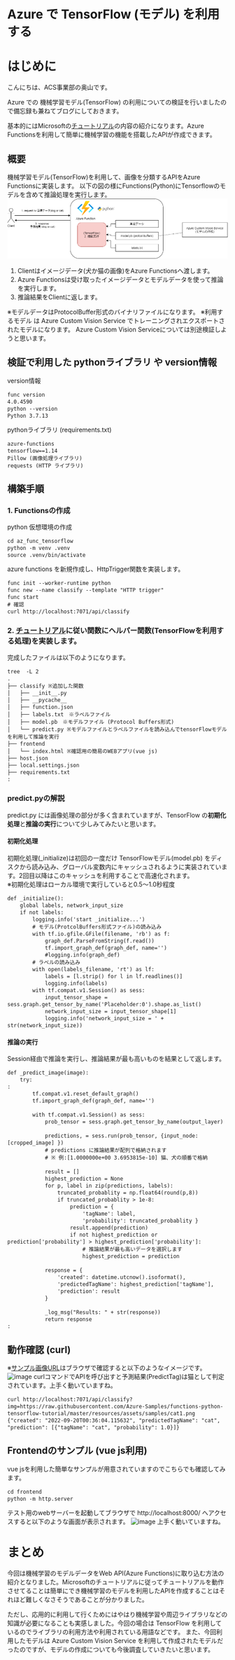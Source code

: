 # Azure で TensorFlow (モデル) を利用する

# はじめに

こんにちは、ACS事業部の奥山です。

Azure での 機械学習モデル(TensorFlow) の利用についての検証を行いましたので備忘録も兼ねてブログにしておきます。  

基本的にはMicrosoftの[チュートリアル](https://docs.microsoft.com/ja-jp/azure/azure-functions/functions-machine-learning-tensorflow?tabs=bash)の内容の紹介になります。Azure Functionsを利用して簡単に機械学習の機能を搭載したAPIが作成できます。

## 概要

機械学習モデル(TensorFlow)を利用して、画像を分類するAPIをAzure Functionsに実装します。
以下の図の様にFunctions(Python)にTensorflowのモデルを含めて推論処理を実行します。
![image](./az-func-tensorflow-model.png)

1. Clientはイメージデータ(犬か猫の画像)をAzure Functionsへ渡します。
2. Azure Functionsは受け取ったイメージデータとモデルデータを使って推論を実行します。
3. 推論結果をClientに返します。

※モデルデータはProtocolBuffer形式のバイナリファイルになります。
※利用するモデル は Azure Custom Vision Service でトレーニングされエクスポートされたモデルになります。 Azure Custom Vision Serviceについては別途検証しようと思います。  

## 検証で利用した pythonライブラリ や version情報

version情報
```
func version 
4.0.4590
python --version 
Python 3.7.13
```

pythonライブラリ (requirements.txt)
```
azure-functions
tensorflow==1.14
Pillow (画像処理ライブラリ)
requests (HTTP ライブラリ)
```

## 構築手順

### 1. Functionsの作成

python 仮想環境の作成
```
cd az_func_tensorflow
python -m venv .venv
source .venv/bin/activate
```

azure functions を新規作成し、HttpTrigger関数を実装します。
```
func init --worker-runtime python
func new --name classify --template "HTTP trigger"
func start
# 確認
curl http://localhost:7071/api/classify
```

### 2. [チュートリアル](https://docs.microsoft.com/ja-jp/azure/azure-functions/functions-machine-learning-tensorflow?tabs=bash)に従い関数にヘルパー関数(TensorFlowを利用する処理)を実装します。
完成したファイルは以下のようになります。
```
tree  -L 2
.
├── classify ※追加した関数
│   ├── __init__.py
│   ├── __pycache__
│   ├── function.json
│   ├── labels.txt　※ラベルファイル
│   ├── model.pb　※モデルファイル (Protocol Buffers形式)
│   └── predict.py ※モデルファイルとラベルファイルを読み込んでtensorFlowモデルを利用して推論を実行
├── frontend
│   └── index.html ※確認用の簡易のWEBアプリ(vue js)
├── host.json
├── local.settings.json
├── requirements.txt
:
```

### predict.pyの解説
predict.py には画像処理の部分が多く含まれていますが、TensorFlow の**初期化処理**と**推論の実行**について少しみてみたいと思います。

####  初期化処理
初期化処理(_initialize)は初回の一度だけ TensorFlowモデル(model.pb) をディスクから読み込み、グローバル変数内にキャッシュされるように実装されています。2回目以降はこのキャッシュを利用することで高速化されます。  
※初期化処理はローカル環境で実行していると0.5～1.0秒程度

```
def _initialize():
    global labels, network_input_size
    if not labels:
        logging.info('start _initialize...')
        # モデル(ProtcolBuffers形式ファイル)の読み込み
        with tf.io.gfile.GFile(filename, 'rb') as f:
            graph_def.ParseFromString(f.read())
            tf.import_graph_def(graph_def, name='')
            #logging.info(graph_def)            
        # ラベルの読み込み
        with open(labels_filename, 'rt') as lf:
            labels = [l.strip() for l in lf.readlines()]
            logging.info(labels)
        with tf.compat.v1.Session() as sess:
            input_tensor_shape = sess.graph.get_tensor_by_name('Placeholder:0').shape.as_list()
            network_input_size = input_tensor_shape[1]
            logging.info('network_input_size = ' + str(network_input_size))
```

#### 推論の実行
Session経由で推論を実行し、推論結果が最も高いものを結果として返します。
```
def _predict_image(image):
    try:
:
        tf.compat.v1.reset_default_graph()
        tf.import_graph_def(graph_def, name='')

        with tf.compat.v1.Session() as sess:
            prob_tensor = sess.graph.get_tensor_by_name(output_layer)

            predictions, = sess.run(prob_tensor, {input_node: [cropped_image] })
            # predictions に推論結果が配列で格納されます 
            # ※ 例:[1.0000000e+00 3.6953815e-10] 猫、犬の順番で格納

            result = []
            highest_prediction = None
            for p, label in zip(predictions, labels):
                truncated_probablity = np.float64(round(p,8))
                if truncated_probablity > 1e-8:
                    prediction = {
                        'tagName': label,
                        'probability': truncated_probablity }
                    result.append(prediction)
                    if not highest_prediction or prediction['probability'] > highest_prediction['probability']:
                        # 推論結果が最も高いデータを選択します
                        highest_prediction = prediction

            response = {
                'created': datetime.utcnow().isoformat(),
                'predictedTagName': highest_prediction['tagName'],
                'prediction': result 
            }

            _log_msg("Results: " + str(response))
            return response
:
```

## 動作確認 (curl)
※[サンプル画像URL](https://raw.githubusercontent.com/Azure-Samples/functions-python-tensorflow-tutorial/master/resources/assets/samples/cat1.png)はブラウザで確認すると以下のようなイメージです。
![image](https://raw.githubusercontent.com/Azure-Samples/functions-python-tensorflow-tutorial/master/resources/assets/samples/cat1.png)
curlコマンドでAPIを呼び出すと予測結果(PredictTag)は猫として判定されています。上手く動いていますね。
```
curl http://localhost:7071/api/classify?img=https://raw.githubusercontent.com/Azure-Samples/functions-python-tensorflow-tutorial/master/resources/assets/samples/cat1.png
{"created": "2022-09-20T00:36:04.115632", "predictedTagName": "cat", "prediction": [{"tagName": "cat", "probability": 1.0}]}
```


## Frontendのサンプル (vue js利用)
vue jsを利用した簡単なサンプルが用意されていますのでこちらでも確認してみます。
```
cd frontend
python -m http.server
```
テスト用のwebサーバーを起動してブラウザで http://localhost:8000/ へアクセスすると以下のような画面が表示されます。
![image](./dogcat_prediction.gif)
上手く動いていますね。

# まとめ
今回は機械学習のモデルデータをWeb API(Azure Functions)に取り込む方法の紹介となりました。Microsoftのチュートリアルに従ってチュートリアルを動作させてることは簡単にでき機械学習のモデルを利用したAPIを作成することはそれほど難しくなさそうであることが分かりました。

ただし、応用的に利用して行くためにはやはり機械学習や周辺ライブラリなどの知識が必要になることも実感しました。今回の場合は TensorFlow を利用しているのでライブラリの利用方法や利用されている用語などです。
また、今回利用したモデルは Azure Custom Vision Service を利用して作成されたモデルだったのですが、モデルの作成についても今後調査していきたいと思います。

